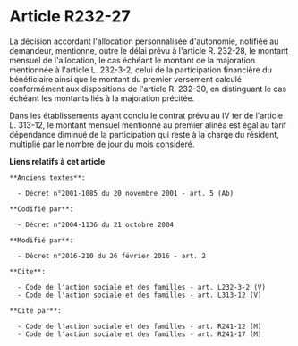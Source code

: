 # Article R232-27

La décision accordant l'allocation personnalisée d'autonomie, notifiée au demandeur, mentionne, outre le délai prévu à
l'article R. 232-28, le montant mensuel de l'allocation, le cas échéant le montant de la majoration mentionnée à l'article L.
232-3-2, celui de la participation financière du bénéficiaire ainsi que le montant du premier versement calculé conformément
aux dispositions de l'article R. 232-30, en distinguant le cas échéant les montants liés à la majoration précitée. 

Dans les établissements ayant conclu le contrat prévu au IV ter de l'article L. 313-12, le montant mensuel mentionné au
premier alinéa est égal au tarif dépendance diminué de la participation qui reste à la charge du résident, multiplié par le
nombre de jour du mois considéré.

**Liens relatifs à cet article**

	**Anciens textes**:

	  - Décret n°2001-1085 du 20 novembre 2001 - art. 5 (Ab)

	**Codifié par**:

	  - Décret n°2004-1136 du 21 octobre 2004

	**Modifié par**:

	  - Décret n°2016-210 du 26 février 2016 - art. 2

	**Cite**:

	  - Code de l'action sociale et des familles - art. L232-3-2 (V)
	  - Code de l'action sociale et des familles - art. L313-12 (V)

	**Cité par**:

	  - Code de l'action sociale et des familles - art. R241-12 (M)
	  - Code de l'action sociale et des familles - art. R241-17 (M)

